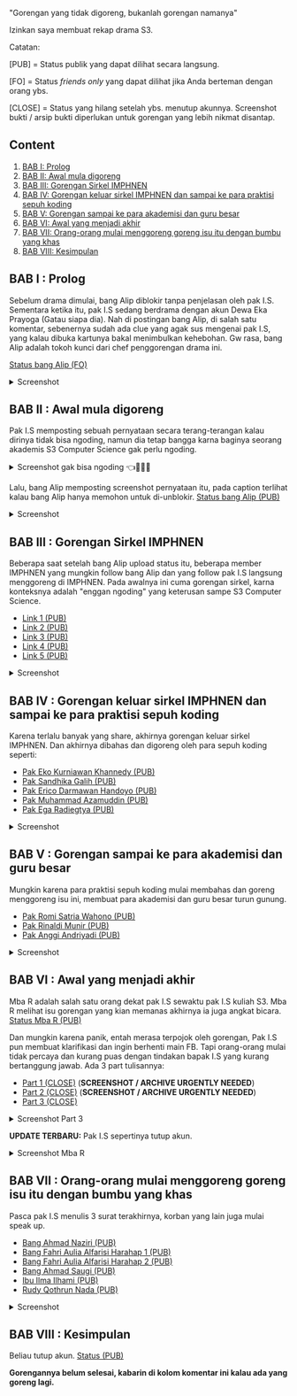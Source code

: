 "Gorengan yang tidak digoreng, bukanlah gorengan namanya"

Izinkan saya membuat rekap drama S3.

Catatan:

[PUB] = Status publik yang dapat dilihat secara langsung.

[FO] = Status _friends only_ yang dapat dilihat jika Anda berteman dengan orang ybs.

[CLOSE] = Status yang hilang setelah ybs. menutup akunnya. Screenshot bukti / arsip bukti diperlukan untuk gorengan yang lebih nikmat disantap.

## Content

1. [BAB I: Prolog](#bab-i--prolog)
2. [BAB II: Awal mula digoreng](#bab-ii--awal-mula-digoreng)
3. [BAB III: Gorengan Sirkel IMPHNEN](#bab-iii--gorengan-sirkel-imphnen)
4. [BAB IV: Gorengan keluar sirkel IMPHNEN dan sampai ke para praktisi sepuh koding](#bab-iv--gorengan-keluar-sirkel-imphnen-dan-sampai-ke-para-praktisi-sepuh-koding)
5. [BAB V: Gorengan sampai ke para akademisi dan guru besar](#bab-v--gorengan-sampai-ke-para-akademisi-dan-guru-besar)
6. [BAB VI: Awal yang menjadi akhir](#bab-vi--awal-yang-menjadi-akhir)
7. [BAB VII: Orang-orang mulai menggoreng goreng isu itu dengan bumbu yang khas](#bab-vii--orang-orang-mulai-menggoreng-goreng-isu-itu-dengan-bumbu-yang-khas)
8. [BAB VIII: Kesimpulan](#bab-viii--kesimpulan)

## BAB I : Prolog

Sebelum drama dimulai, bang Alip diblokir tanpa penjelasan oleh pak I.S. Sementara ketika itu, pak I.S sedang berdrama dengan akun Dewa Eka Prayoga (Gatau siapa dia). Nah di postingan bang Alip, di salah satu komentar, sebenernya sudah ada clue yang agak sus mengenai pak I.S, yang kalau dibuka kartunya bakal menimbulkan kehebohan. Gw rasa, bang Alip adalah tokoh kunci dari chef penggorengan drama ini.

[Status bang Alip (FO)](https://www.facebook.com/muhammadalif.ramadhan.37/posts/1874064149683193)

<details>
    <summary>Screenshot</summary>

![](./contents/Gorengan/assets/images/1-1.png)
</details>

## BAB II : Awal mula digoreng

Pak I.S memposting sebuah pernyataan secara terang-terangan kalau dirinya tidak bisa ngoding, namun dia tetap bangga karna baginya seorang akademis S3 Computer Science gak perlu ngoding.

<details>
    <summary>Screenshot gak bisa ngoding 👈🤣🧑‍💻</summary>

![](./contents/Gorengan/assets/images/2-x-1.jpeg)
</details>

Lalu, bang Alip memposting screenshot pernyataan itu, pada caption terlihat kalau bang Alip hanya memohon untuk di-unblokir.
[Status bang Alip (PUB)](https://www.facebook.com/muhammadalif.ramadhan.37/posts/1880454602377481)

<details>
    <summary>Screenshot</summary>

![](./contents/Gorengan/assets/images/2-1.png)
</details>

## BAB III : Gorengan Sirkel IMPHNEN

Beberapa saat setelah bang Alip upload status itu, beberapa member IMPHNEN yang mungkin follow bang Alip dan yang follow pak I.S langsung menggoreng di IMPHNEN. Pada awalnya ini cuma gorengan sirkel, karna konteksnya adalah "enggan ngoding" yang keterusan sampe S3 Computer Science.

- [Link 1 (PUB)](https://www.facebook.com/groups/programmerhandal/permalink/1113874429835739/)
- [Link 2 (PUB)](https://www.facebook.com/groups/programmerhandal/permalink/1113872469835935/)
- [Link 3 (PUB)](https://www.facebook.com/groups/programmerhandal/permalink/1114269093129606/)
- [Link 4 (PUB)](https://www.facebook.com/groups/programmerhandal/permalink/1114557746434074/)
- [Link 5 (PUB)](https://www.facebook.com/groups/programmerhandal/permalink/1113878483168667/)

<details>
    <summary>Screenshot</summary>

Screenshot Giorno Giovanna (Link 1)

![](./contents/Gorengan/assets/images/3-1.png)

Screenshot Zerocrown (Link 2)

![](./contents/Gorengan/assets/images/3-2.png)

Screenshot Keem Joung Unch (Link 3)

![](./contents/Gorengan/assets/images/3-3.png)

Screenshot Keem Joung Unch (Link 4)

![](./contents/Gorengan/assets/images/3-4.png)

Screenshot Rahman Hakim (Link 5)

![](./contents/Gorengan/assets/images/3-5.png)
</details>

## BAB IV : Gorengan keluar sirkel IMPHNEN dan sampai ke para praktisi sepuh koding

Karena terlalu banyak yang share, akhirnya gorengan keluar sirkel IMPHNEN. Dan akhirnya dibahas dan digoreng oleh para sepuh koding seperti:

- [Pak Eko Kurniawan Khannedy (PUB)](https://www.facebook.com/khannedy/posts/10230886121114038)
- [Pak Sandhika Galih (PUB)](https://www.facebook.com/reel/3697512123897044)
- [Pak Erico Darmawan Handoyo (PUB)](https://www.facebook.com/erico.darmawan.h/posts/10231236276108306)
- [Pak Muhammad Azamuddin (PUB)](https://www.facebook.com/script.holic/posts/7738703162889536)
- [Pak Ega Radiegtya (PUB)](https://www.facebook.com/ega.radiegtya/posts/10226429400422950)

<details>
    <summary>Screenshot</summary>

Screenshot Pak Eko Kurniawan K.

![](./contents/Gorengan/assets/images/4-1.png)

Video Pak Sandhika Galih ([Klik disini](./contents/Gorengan/assets/videos/4-2.mp4))

Screenshot Pak Erico Darmawan Handoyo

![](./contents/Gorengan/assets/images/4-3.png)

Screenshot Pak Muhammad Azamuddin

![](./contents/Gorengan/assets/images/4-4.png)

Screenshot Pak Ega Radiegtya

![](./contents/Gorengan/assets/images/4-5.png)
</details>

## BAB V : Gorengan sampai ke para akademisi dan guru besar

Mungkin karena para praktisi sepuh koding mulai membahas dan goreng menggoreng isu ini, membuat para akademisi dan guru besar turun gunung.

- [Pak Romi Satria Wahono (PUB)](https://www.facebook.com/romisatriawahono/posts/10229127437262861)
- [Pak Rinaldi Munir (PUB)](https://www.facebook.com/rinaldi.munir/posts/8020630298004925)
- [Pak Anggi Andriyadi (PUB)](https://www.facebook.com/anggi.andriyadi/posts/10228765463594687)

<details>
    <summary>Screenshot</summary>

Screenshot Pak Romi Satria Wahono

![](./contents/Gorengan/assets/images/5-1.png)

Screenshot Pak Rinaldi Munir

![](./contents/Gorengan/assets/images/5-2.png)

Screenshot Pak Anggi Andriyadi

![](./contents/Gorengan/assets/images/5-3.png)
</details>

## BAB VI : Awal yang menjadi akhir

Mba R adalah salah satu orang dekat pak I.S sewaktu pak I.S kuliah S3. Mba R melihat isu gorengan yang kian memanas akhirnya ia juga angkat bicara.
[Status Mba R (PUB)](https://www.facebook.com/bibliobookstore/posts/3638480436390737)

Dan mungkin karena panik, entah merasa terpojok oleh gorengan, Pak I.S pun membuat klarifikasi dan ingin berhenti main FB. Tapi orang-orang mulai tidak percaya dan kurang puas dengan tindakan bapak I.S yang kurang bertanggung jawab. Ada 3 part tulisannya:

- [Part 1 (CLOSE)](https://www.facebook.com/Irwansight1/posts/1636196010468479) (**SCREENSHOT / ARCHIVE URGENTLY NEEDED**)
- [Part 2 (CLOSE)](https://www.facebook.com/Irwansight1/posts/1636196147135132) (**SCREENSHOT / ARCHIVE URGENTLY NEEDED**)
- [Part 3 (CLOSE)](https://www.facebook.com/Irwansight1/posts/1636196803801733)

<details>
    <summary>Screenshot Part 3</summary>

![](./contents/Gorengan/assets/images/6-x-2-1.jpeg)

![](./contents/Gorengan/assets/images/6-x-2-2.jpeg)
</details>

**UPDATE TERBARU:** Pak I.S sepertinya tutup akun.

<details>
    <summary>Screenshot Mba R</summary>

![](./contents/Gorengan/assets/images/6-1-1.png)

![](./contents/Gorengan/assets/images/6-1-2.png)

Screenshot tambahan dari postingan Mba R:

![](./contents/Gorengan/assets/images/6-1-3.jpg)
</details>

## BAB VII : Orang-orang mulai menggoreng goreng isu itu dengan bumbu yang khas

Pasca pak I.S menulis 3 surat terakhirnya, korban yang lain juga mulai speak up.

- [Bang Ahmad Naziri (PUB)](https://www.facebook.com/share/p/cA8jCkDzQ2HVTott/?mibextid=oFDknk)
- [Bang Fahri Aulia Alfarisi Harahap 1 (PUB)](https://www.facebook.com/fahriauliaalfarisi.harahap/posts/7297437470382529)
- [Bang Fahri Aulia Alfarisi Harahap 2 (PUB)](https://www.facebook.com/fahriauliaalfarisi.harahap/posts/7299251130201163)
- [Bang Ahmad Saugi (PUB)](https://www.facebook.com/ahmadsaugi.gis/posts/7382616251864125)
- [Ibu Ilma Ilhami (PUB)](https://www.facebook.com/ilma.ilhami/posts/pfbid0WSRgaivhkWFNB3swbejVwvYLHVVqn3iuk4noeTK6NfdoeDT4cv82hXbJm5uLgMn8l)
- [Rudy Qothrun Nada (PUB)](https://www.facebook.com/rudy.Qothrun/posts/pfbid02G3d6xJqHs3vKq5YEAYyHQVQ9WJRLSJvEfLZX3q6YDwqhW2wLmjgdXVzTR53wbctSl)

<details>
    <summary>Screenshot</summary>

Screenshot Bang Ahmad Naziri

![](./contents/Gorengan/assets/images/7-1.png)

Screenshot Bang Fahri Aulia Alfarisi Harahap (1)

![](./contents/Gorengan/assets/images/7-2-1.png)

![](./contents/Gorengan/assets/images/7-2-2.jpg)

Screenshot Bang Fahri Aulia Alfarisi Harahap (2)

![](./contents/Gorengan/assets/images/7-3.png)

Screenhot Bang Ahmad Saugi

![](./contents/Gorengan/assets/images/7-4-1.png)

![](./contents/Gorengan/assets/images/7-4-2.jpg)

![](./contents/Gorengan/assets/images/7-4-3.jpg)

![](./contents/Gorengan/assets/images/7-4-4.jpg)

Screenhot Ibu Ilma Ilhami

![](./contents/Gorengan/assets/images/7-5.png)

Tautan tambahan dari postingan Ibu Ilma Ilhami:
- [Akun X @dhiyazhar](https://x.com/dhiyazhar/status/1794266564612764122)
- [Akun X @ipb_menfess](https://x.com/ipb_menfess/status/1794281849751220403)

Screenshot Rudy Qothrun Nada

![](./contents/Gorengan/assets/images/7-6-1.png)

![](./contents/Gorengan/assets/images/7-6-2.jpg)

![](./contents/Gorengan/assets/images/7-6-3.jpg)

![](./contents/Gorengan/assets/images/7-6-4.jpg)

![](./contents/Gorengan/assets/images/7-6-5.jpg)
</details>

## BAB VIII : Kesimpulan

Beliau tutup akun.
[Status (PUB)](https://www.facebook.com/fzn0x/posts/pfbid02Js7P1hfudY2HaJgTDT4USLJQxKJXvaQ5NDu3VF9XiYqzcJa317ZsJtyCuvFKNjKzl)

**Gorengannya belum selesai, kabarin di kolom komentar ini kalau ada yang goreng lagi.**
